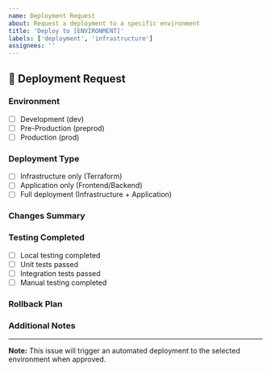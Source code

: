 ```yaml
---
name: Deployment Request
about: Request a deployment to a specific environment
title: 'Deploy to [ENVIRONMENT]'
labels: ['deployment', 'infrastructure']
assignees: ''
---
```


## 🚀 Deployment Request

### Environment
- [ ] Development (dev)
- [ ] Pre-Production (preprod)
- [ ] Production (prod)

### Deployment Type
- [ ] Infrastructure only (Terraform)
- [ ] Application only (Frontend/Backend)
- [ ] Full deployment (Infrastructure + Application)

### Changes Summary
<!-- Describe what changes are being deployed -->

### Testing Completed
- [ ] Local testing completed
- [ ] Unit tests passed
- [ ] Integration tests passed
- [ ] Manual testing completed

### Rollback Plan
<!-- Describe how to rollback if issues occur -->

### Additional Notes
<!-- Any additional information or special considerations -->

---

**Note:** This issue will trigger an automated deployment to the selected environment when approved.

